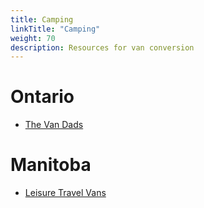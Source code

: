 ```yaml
---
title: Camping
linkTitle: "Camping"
weight: 70
description: Resources for van conversion
---
```


# Ontario

* [The Van Dads](https://thevandads.com/)
# Manitoba

* [Leisure Travel Vans](https://www.youtube.com/watch?v=6Zl8cjeC9AA)
